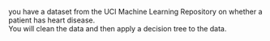 you have a dataset from the UCI Machine Learning Repository on whether a patient has heart disease.  
You will clean the data and then apply a decision tree to the data.  
